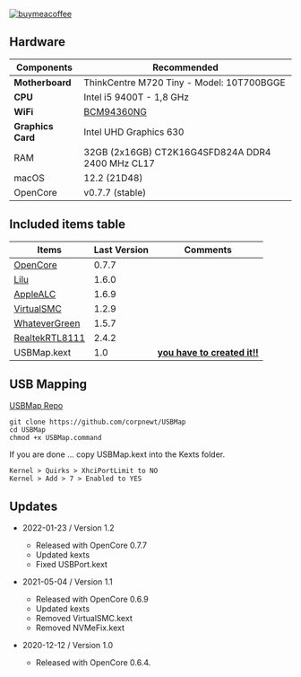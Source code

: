 
[![buymeacoffee](https://i.imgur.com/iYsbmQO.png)](https://ko-fi.com/revunix)

## Hardware
Components | Recommended
------------ | -------------
**Motherboard** | ThinkCentre M720 Tiny - Model: 10T700BGGE
**CPU** | Intel i5 9400T - 1,8 GHz
**WiFi** | [BCM94360NG](https://www.aliexpress.com/item/4001120137796.html?)
**Graphics Card** | Intel UHD Graphics 630
RAM | 32GB (2x16GB) CT2K16G4SFD824A DDR4 2400 MHz CL17
macOS | 12.2 (21D48)
OpenCore | v0.7.7 (stable)


## Included items table
Items | Last Version | Comments
------------ | ------------- | -------------
[OpenCore](https://github.com/acidanthera/OpenCorePkg/releases) | 0.7.7 |
[Lilu](https://github.com/acidanthera/Lilu/releases/latest) | 1.6.0 | 
[AppleALC](https://github.com/acidanthera/AppleALC/releases/latest) | 1.6.9 |
[VirtualSMC](https://github.com/acidanthera/VirtualSMC/releases/latest) | 1.2.9 |
[WhateverGreen](https://github.com/acidanthera/whatevergreen/releases/latest) | 1.5.7 |
[RealtekRTL8111](https://github.com/RehabMan/OS-X-Realtek-Network) | 2.4.2 |
USBMap.kext | 1.0 | **[you have to created it!!](https://github.com/corpnewt/USBMap)**

## USB Mapping

[USBMap Repo](https://github.com/corpnewt/USBMap)

    git clone https://github.com/corpnewt/USBMap
    cd USBMap
    chmod +x USBMap.command

If you are done ... copy USBMap.kext into the Kexts folder.

    Kernel > Quirks > XhciPortLimit to NO
    Kernel > Add > 7 > Enabled to YES

## Updates
* 2022-01-23 / Version 1.2
	- Released with OpenCore 0.7.7
	- Updated kexts
	- Fixed USBPort.kext

* 2021-05-04 / Version 1.1 
	- Released with OpenCore 0.6.9
	- Updated kexts
	- Removed VirtualSMC.kext
	- Removed NVMeFix.kext

* 2020-12-12 / Version 1.0
	- Released with OpenCore 0.6.4.
